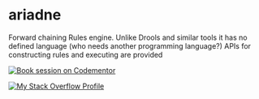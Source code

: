 # ariadne
Forward chaining Rules engine. Unlike Drools and similar tools it has no defined language (who needs another programming language?) APIs for constructing rules and executing are provided

[![Book session on Codementor](https://cdn.codementor.io/badges/book_session_github.svg)](https://www.codementor.io/chb0codementor?utm_source=github&utm_medium=button&utm_term=chb0codementor&utm_campaign=github)


[![My Stack Overflow Profile](http://stackoverflow.com/users/flair/889053.png)](http://stackexchange.com/users/673865)
